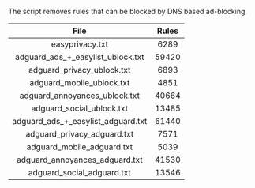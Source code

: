 The script removes rules that can be blocked by DNS based ad-blocking.


| File | Rules |
|:----:|:-----:|
| easyprivacy.txt | 6289 |
| adguard_ads_+_easylist_ublock.txt | 59420 |
| adguard_privacy_ublock.txt | 6893 |
| adguard_mobile_ublock.txt | 4851 |
| adguard_annoyances_ublock.txt | 40664 |
| adguard_social_ublock.txt | 13485 |
| adguard_ads_+_easylist_adguard.txt | 61440 |
| adguard_privacy_adguard.txt | 7571 |
| adguard_mobile_adguard.txt | 5039 |
| adguard_annoyances_adguard.txt | 41530 |
| adguard_social_adguard.txt | 13546 |